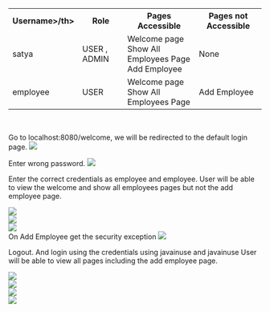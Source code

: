 
<table border="0">
	<tr>
		<th>Username>/th>
		<th>Role</th>
		<th>Pages Accessible</th>
		<th>Pages not Accessible</th>
	</tr>
	<tr>
		<td>satya</td>
		<td>USER , ADMIN</td>
		<td>Welcome page<br/> Show All Employees Page<br/>  Add Employee</td>
		<td> None</td>
	</tr>
	<tr>
		<td>employee</td>
		<td>USER </td>
		<td>Welcome page<br/> Show All Employees Page</td>
		<td> Add Employee</td>
	</tr>
</table>
				 

<br/>


Go to localhost:8080/welcome, we will be redirected to the default login page. 
<img src="https://www.javainuse.com/boot-35_1.jpg"/>
<br/>

Enter wrong password. 
<img src="https://www.javainuse.com/boot-35_11.jpg"/>
<br/>

Enter the correct credentials as employee and employee. User will be able to view the welcome and show all employees pages but not the add employee page. 

<img src="https://www.javainuse.com/boot-35_2.jpg"/>
<br/>
<img src="https://www.javainuse.com/boot-35_3.jpg"/>
<br/>
<img src="https://www.javainuse.com/boot-35_4.jpg"/>
<br/>
On Add Employee get the security exception 
<img src="https://www.javainuse.com/boot-35_5.jpg"/>
<br/>


Logout. And login using the credentials using javainuse and javainuse User will be able to view all pages including the add employee page. 

<img src="https://www.javainuse.com/boot-35_12.jpg"/>
<br/>

<img src="https://www.javainuse.com/boot-35_7.jpg"/>
<br/>

<img src="https://www.javainuse.com/boot-35_8.jpg"/>
<br/>

<img src="https://www.javainuse.com/boot-35_9.jpg"/>
<br/>
